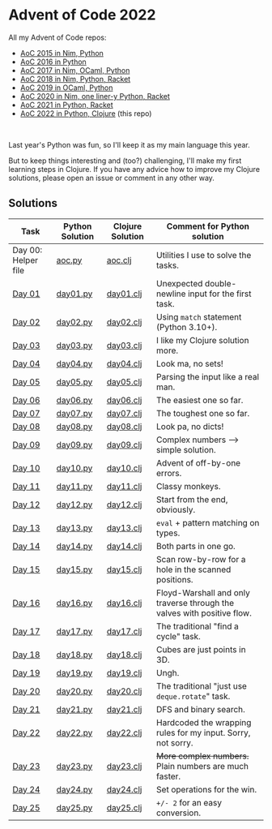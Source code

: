 # Advent of Code 2022

All my Advent of Code repos:

* [AoC 2015 in Nim, Python](https://github.com/narimiran/advent_of_code_2015)
* [AoC 2016 in Python](https://github.com/narimiran/advent_of_code_2016)
* [AoC 2017 in Nim, OCaml, Python](https://github.com/narimiran/AdventOfCode2017)
* [AoC 2018 in Nim, Python, Racket](https://github.com/narimiran/AdventOfCode2018)
* [AoC 2019 in OCaml, Python](https://github.com/narimiran/AdventOfCode2019)
* [AoC 2020 in Nim, one liner-y Python, Racket](https://github.com/narimiran/AdventOfCode2020)
* [AoC 2021 in Python, Racket](https://github.com/narimiran/AdventOfCode2021)
* [AoC 2022 in Python, Clojure](https://github.com/narimiran/AdventOfCode2022) (this repo)


&nbsp;

Last year's Python was fun, so I'll keep it as my main language this year.

But to keep things interesting and (too?) challenging, I'll make my first learning steps in Clojure.
If you have any advice how to improve my Clojure solutions, please open an issue or comment in any other way.



## Solutions


Task                                          | Python Solution             | Clojure Solution               | Comment for Python solution
---                                           | ---                         | ---                            | ---
Day 00: Helper file                           | [aoc.py](python/aoc.py)     | [aoc.clj](clojure/aoc.clj)     | Utilities I use to solve the tasks.
[Day 01](http://adventofcode.com/2022/day/1)  | [day01.py](python/day01.py) | [day01.clj](clojure/day01.clj) | Unexpected double-newline input for the first task.
[Day 02](http://adventofcode.com/2022/day/2)  | [day02.py](python/day02.py) | [day02.clj](clojure/day02.clj) | Using `match` statement (Python 3.10+).
[Day 03](http://adventofcode.com/2022/day/3)  | [day03.py](python/day03.py) | [day03.clj](clojure/day03.clj) | I like my Clojure solution more.
[Day 04](http://adventofcode.com/2022/day/4)  | [day04.py](python/day04.py) | [day04.clj](clojure/day04.clj) | Look ma, no sets!
[Day 05](http://adventofcode.com/2022/day/5)  | [day05.py](python/day05.py) | [day05.clj](clojure/day05.clj) | Parsing the input like a real man.
[Day 06](http://adventofcode.com/2022/day/6)  | [day06.py](python/day06.py) | [day06.clj](clojure/day06.clj) | The easiest one so far.
[Day 07](http://adventofcode.com/2022/day/7)  | [day07.py](python/day07.py) | [day07.clj](clojure/day07.clj) | The toughest one so far.
[Day 08](http://adventofcode.com/2022/day/8)  | [day08.py](python/day08.py) | [day08.clj](clojure/day08.clj) | Look pa, no dicts!
[Day 09](http://adventofcode.com/2022/day/9)  | [day09.py](python/day09.py) | [day09.clj](clojure/day09.clj) | Complex numbers --> simple solution.
[Day 10](http://adventofcode.com/2022/day/10) | [day10.py](python/day10.py) | [day10.clj](clojure/day10.clj) | Advent of off-by-one errors.
[Day 11](http://adventofcode.com/2022/day/11) | [day11.py](python/day11.py) | [day11.clj](clojure/day11.clj) | Classy monkeys.
[Day 12](http://adventofcode.com/2022/day/12) | [day12.py](python/day12.py) | [day12.clj](clojure/day12.clj) | Start from the end, obviously.
[Day 13](http://adventofcode.com/2022/day/13) | [day13.py](python/day13.py) | [day13.clj](clojure/day13.clj) | `eval` + pattern matching on types.
[Day 14](http://adventofcode.com/2022/day/14) | [day14.py](python/day14.py) | [day14.clj](clojure/day14.clj) | Both parts in one go.
[Day 15](http://adventofcode.com/2022/day/15) | [day15.py](python/day15.py) | [day15.clj](clojure/day15.clj) | Scan row-by-row for a hole in the scanned positions.
[Day 16](http://adventofcode.com/2022/day/16) | [day16.py](python/day16.py) | [day16.clj](clojure/day16.clj) | Floyd-Warshall and only traverse through the valves with positive flow.
[Day 17](http://adventofcode.com/2022/day/17) | [day17.py](python/day17.py) | [day17.clj](clojure/day17.clj) | The traditional "find a cycle" task.
[Day 18](http://adventofcode.com/2022/day/18) | [day18.py](python/day18.py) | [day18.clj](clojure/day18.clj) | Cubes are just points in 3D.
[Day 19](http://adventofcode.com/2022/day/19) | [day19.py](python/day19.py) | [day19.clj](clojure/day19.clj) | Ungh.
[Day 20](http://adventofcode.com/2022/day/20) | [day20.py](python/day20.py) | [day20.clj](clojure/day20.clj) | The traditional "just use `deque.rotate`" task.
[Day 21](http://adventofcode.com/2022/day/21) | [day21.py](python/day21.py) | [day21.clj](clojure/day21.clj) | DFS and binary search.
[Day 22](http://adventofcode.com/2022/day/22) | [day22.py](python/day22.py) | [day22.clj](clojure/day22.clj) | Hardcoded the wrapping rules for my input. Sorry, not sorry.
[Day 23](http://adventofcode.com/2022/day/23) | [day23.py](python/day23.py) | [day23.clj](clojure/day23.clj) | ~~More complex numbers.~~ Plain numbers are much faster.
[Day 24](http://adventofcode.com/2022/day/24) | [day24.py](python/day24.py) | [day24.clj](clojure/day24.clj) | Set operations for the win.
[Day 25](http://adventofcode.com/2022/day/25) | [day25.py](python/day25.py) | [day25.clj](clojure/day25.clj) | `+/- 2` for an easy conversion.

